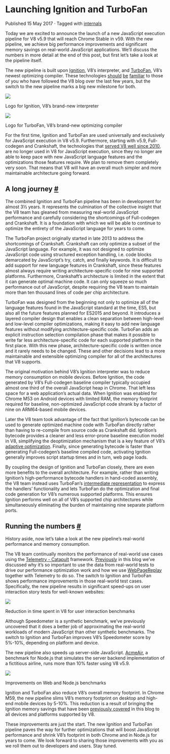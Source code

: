Launching Ignition and TurboFan
===============================

Published 15 May 2017 · Tagged with [internals](/blog/tags/internals)

Today we are excited to announce the launch of a new JavaScript execution pipeline for V8 v5.9 that will reach Chrome Stable in v59. With the new pipeline, we achieve big performance improvements and significant memory savings on real-world JavaScript applications. We’ll discuss the numbers in more detail at the end of this post, but first let’s take a look at the pipeline itself.

The new pipeline is built upon [Ignition](/docs/ignition), V8’s interpreter, and [TurboFan](/docs/turbofan), V8’s newest optimizing compiler. These technologies [should](/blog/turbofan-jit) [be](/blog/ignition-interpreter) [familiar](/blog/test-the-future) to those of you who have followed the V8 blog over the last few years, but the switch to the new pipeline marks a big new milestone for both.

![](/_img/v8-ignition.svg)

Logo for Ignition, V8’s brand-new interpreter

![](/_img/v8-turbofan.svg)

Logo for TurboFan, V8’s brand-new optimizing compiler

For the first time, Ignition and TurboFan are used universally and exclusively for JavaScript execution in V8 v5.9. Furthermore, starting with v5.9, Full-codegen and Crankshaft, the technologies that [served V8 well since 2010](https://blog.chromium.org/2010/12/new-crankshaft-for-v8.html), are no longer used in V8 for JavaScript execution, since they no longer are able to keep pace with new JavaScript language features and the optimizations those features require. We plan to remove them completely very soon. That means that V8 will have an overall much simpler and more maintainable architecture going forward.

A long journey [#](#a-long-journey)
-----------------------------------

The combined Ignition and TurboFan pipeline has been in development for almost 3½ years. It represents the culmination of the collective insight that the V8 team has gleaned from measuring real-world JavaScript performance and carefully considering the shortcomings of Full-codegen and Crankshaft. It is a foundation with which we will be able to continue to optimize the entirety of the JavaScript language for years to come.

The TurboFan project originally started in late 2013 to address the shortcomings of Crankshaft. Crankshaft can only optimize a subset of the JavaScript language. For example, it was not designed to optimize JavaScript code using structured exception handling, i.e. code blocks demarcated by JavaScript’s try, catch, and finally keywords. It is difficult to add support for new language features in Crankshaft, since these features almost always require writing architecture-specific code for nine supported platforms. Furthermore, Crankshaft’s architecture is limited in the extent that it can generate optimal machine code. It can only squeeze so much performance out of JavaScript, despite requiring the V8 team to maintain more than ten thousand lines of code per chip architecture.

TurboFan was designed from the beginning not only to optimize all of the language features found in the JavaScript standard at the time, ES5, but also all the future features planned for ES2015 and beyond. It introduces a layered compiler design that enables a clean separation between high-level and low-level compiler optimizations, making it easy to add new language features without modifying architecture-specific code. TurboFan adds an explicit instruction selection compilation phase that makes it possible to write far less architecture-specific code for each supported platform in the first place. With this new phase, architecture-specific code is written once and it rarely needs to be changed. These and other decisions lead to a more maintainable and extensible optimizing compiler for all of the architectures that V8 supports.

The original motivation behind V8’s Ignition interpreter was to reduce memory consumption on mobile devices. Before Ignition, the code generated by V8’s Full-codegen baseline compiler typically occupied almost one third of the overall JavaScript heap in Chrome. That left less space for a web application’s actual data. When Ignition was enabled for Chrome M53 on Android devices with limited RAM, the memory footprint required for baseline, non-optimized JavaScript code shrank by a factor of nine on ARM64-based mobile devices.

Later the V8 team took advantage of the fact that Ignition’s bytecode can be used to generate optimized machine code with TurboFan directly rather than having to re-compile from source code as Crankshaft did. Ignition’s bytecode provides a cleaner and less error-prone baseline execution model in V8, simplifying the deoptimization mechanism that is a key feature of V8’s [adaptive optimization](https://en.wikipedia.org/wiki/Adaptive_optimization). Finally, since generating bytecode is faster than generating Full-codegen’s baseline compiled code, activating Ignition generally improves script startup times and in turn, web page loads.

By coupling the design of Ignition and TurboFan closely, there are even more benefits to the overall architecture. For example, rather than writing Ignition’s high-performance bytecode handlers in hand-coded assembly, the V8 team instead uses TurboFan’s [intermediate representation](https://en.wikipedia.org/wiki/Intermediate_representation) to express the handlers’ functionality and lets TurboFan do the optimization and final code generation for V8’s numerous supported platforms. This ensures Ignition performs well on all of V8’s supported chip architectures while simultaneously eliminating the burden of maintaining nine separate platform ports.

Running the numbers [#](#running-the-numbers)
---------------------------------------------

History aside, now let’s take a look at the new pipeline’s real-world performance and memory consumption.

The V8 team continually monitors the performance of real-world use cases using the [Telemetry - Catapult](https://catapult.gsrc.io/telemetry) framework. [Previously](/blog/real-world-performance) in this blog we’ve discussed why it’s so important to use the data from real-world tests to drive our performance optimization work and how we use [WebPageReplay](https://github.com/chromium/web-page-replay) together with Telemetry to do so. The switch to Ignition and TurboFan shows performance improvements in those real-world test cases. Specifically, the new pipeline results in significant speed-ups on user interaction story tests for well-known websites:

![](/_img/launching-ignition-and-turbofan/improvements-per-website.png)

Reduction in time spent in V8 for user interaction benchmarks

Although Speedometer is a synthetic benchmark, we’ve previously uncovered that it does a better job of approximating the real-world workloads of modern JavaScript than other synthetic benchmarks. The switch to Ignition and TurboFan improves V8’s Speedometer score by 5%-10%, depending on platform and device.

The new pipeline also speeds up server-side JavaScript. [AcmeAir](https://github.com/acmeair/acmeair-nodejs), a benchmark for Node.js that simulates the server backend implementation of a fictitious airline, runs more than 10% faster using V8 v5.9.

![](/_img/launching-ignition-and-turbofan/benchmark-scores.png)

Improvements on Web and Node.js benchmarks

Ignition and TurboFan also reduce V8’s overall memory footprint. In Chrome M59, the new pipeline slims V8’s memory footprint on desktop and high-end mobile devices by 5-10%. This reduction is a result of bringing the Ignition memory savings that have been [previously covered](/blog/ignition-interpreter) in this blog to all devices and platforms supported by V8.

These improvements are just the start. The new Ignition and TurboFan pipeline paves the way for further optimizations that will boost JavaScript performance and shrink V8’s footprint in both Chrome and in Node.js for years to come. We look forward to sharing those improvements with you as we roll them out to developers and users. Stay tuned.